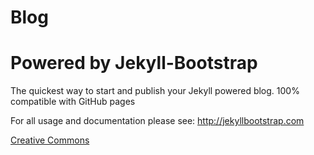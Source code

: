 # Blog

# Powered by Jekyll-Bootstrap

The quickest way to start and publish your Jekyll powered blog. 100% compatible with GitHub pages

For all usage and documentation please see: <http://jekyllbootstrap.com>

[Creative Commons](http://creativecommons.org/licenses/by-nc-sa/3.0/)
